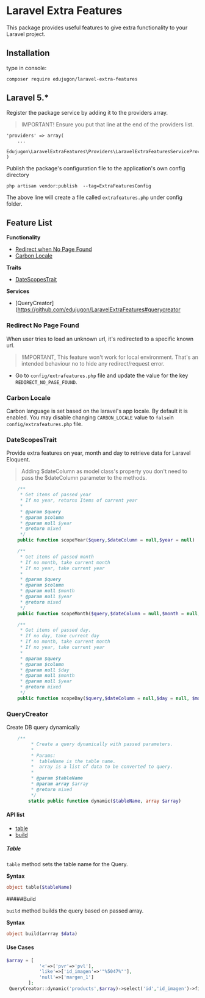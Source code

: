 # Laravel Extra Features

This package provides useful features to give extra functionality to your Laravel project.

## Installation

type in console:
```
composer require edujugon/laravel-extra-features
```

## Laravel 5.*

Register the package service by adding it to the providers array.

> IMPORTANT! Ensure you put that line at the end of the providers list.

```
'providers' => array(
    ...
    Edujugon\LaravelExtraFeatures\Providers\LaravelExtraFeaturesServiceProvider::class
)
```

Publish the package's configuration file to the application's own config directory

```
php artisan vendor:publish  --tag=ExtraFeaturesConfig
```

The above line will create a file called `extrafeatures.php` under config folder. 

## Feature List

**Functionality**

*   [Redirect when No Page Found](https://github.com/edujugon/LaravelExtraFeatures#redirect-no-page-found)
*   [Carbon Locale](https://github.com/edujugon/LaravelExtraFeatures#carbon-locale)

**Traits**

*   [DateScopesTrait](https://github.com/edujugon/LaravelExtraFeatures#datescopestrait)
   
**Services**

*   [QueryCreator](https://github.com/edujugon/LaravelExtraFeatures#querycreator

### Redirect No Page Found

When user tries to load an unknown url, it's redirected to a specific known url.

> !IMPORTANT, This feature won't work for local environment. That's an intended behaviour no to hide any redirect/request error.

* Go to `config/extrafeatures.php` file and update the value for the key `REDIRECT_NO_PAGE_FOUND`.

### Carbon Locale

Carbon language is set based on the laravel's app locale. By default it is enabled. You may disable changing `CARBON_LOCALE` value to `false`in `config/extrafeatures.php` file.


### DateScopesTrait

Provide extra features on year, month and day to retrieve data for Laravel Eloquent.

> Adding $dateColumn as model class's property you don't need to pass the $dateColumn parameter to the methods.

```php
    /**
     * Get items of passed year
     * If no year, returns Items of current year
     *
     * @param $query
     * @param $column
     * @param null $year
     * @return mixed
     */
    public function scopeYear($query,$dateColumn = null,$year = null)
```

```php
    /**
     * Get items of passed month
     * If no month, take current month
     * If no year, take current year
     *
     * @param $query
     * @param $column
     * @param null $month
     * @param null $year
     * @return mixed
     */
    public function scopeMonth($query,$dateColumn = null,$month = null,$year = null)
```

```php
    /**
     * Get items of passed day.
     * If no day, take current day
     * If no month, take current month
     * If no year, take current year
     *
     * @param $query
     * @param $column
     * @param null $day
     * @param null $month
     * @param null $year
     * @return mixed
     */
    public function scopeDay($query,$dateColumn = null,$day = null, $month = null, $year = null)
```

### QueryCreator

Create DB query dynamically


```php
    /**
         * Create a query dynamically with passed parameters.
         *
         * Params:
         *  tableName is the table name.
         *  array is a list of data to be converted to query.
         * 
         * @param $tableName
         * @param array $array
         * @return mixed
         */
        static public function dynamic($tableName, array $array)
```

#### API list

- [table](https://github.com/edujugon/LaravelExtraFeatures#table)
- [build](https://github.com/edujugon/LaravelExtraFeatures#build)


##### Table

`table` method sets the table name for the Query.


**Syntax**

```php
object table($tableName)
```

#####Build

`build` method builds the query based on passed array.


**Syntax**

```php
object build(arrray $data)
```

#### Use Cases

```php
$array = [
            '<'=>['pvr'=>'pvl'],
            'like'=>['id_imagen'=>'"%5047%"'],
            'null'=>['margen_1']
        ];
 QueryCreator::dynamic('products',$array)->select('id','id_imagen')->first());

```